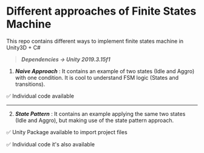 # Different approaches of Finite States Machine
This repo contains different ways to implement finite states machine in Unity3D + C#

> ***Dependencies -> Unity 2019.3.15f1***

1. ***Naive Approach*** : It contains an example of two states (Idle and Aggro) with one condition. It is cool to understand FSM logic (States and transitions). 

✅ Individual code available

---
2. ***State Pattern*** : It contains an example applying the same two states (Idle and Aggro), but making use of the state pattern approach. 

✅ Unity Package available to import project files
 
✅ Individual code it's also available
